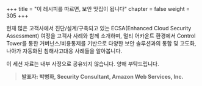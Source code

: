 +++
title = "이 레시피를 따르면, 보안 맛집이 됩니다"
chapter = false
weight = 305
+++

 현재 많은 고객사에서 진단/설계/구축되고 있는 ECSA(Enhanced Cloud Security Assessment) 여정을 고객사 사례와 함께 소개하며, 멀티 어카운트 환경에서 Control Tower를 통한 거버넌스/비용통제를 기반으로 다양한 보안 솔루션과의 통합 및 고도화, 나아가 자동화된 침해사고대응 사례들을 알아봅니다.

 이 세션 자료는 내부 사정으로 공유되지 않습니다. 양해 부탁드립니다.
 
>  **발표자: 박병화, Security Consultant, Amazon Web Services, Inc.** 
